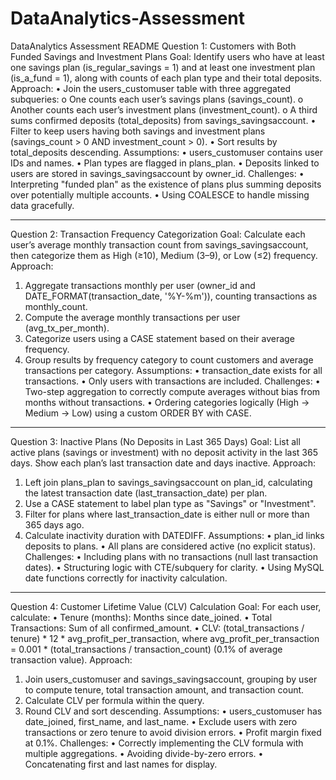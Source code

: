 # DataAnalytics-Assessment
DataAnalytics Assessment README
Question 1: Customers with Both Funded Savings and Investment Plans
Goal: Identify users who have at least one savings plan (is_regular_savings = 1) and at least one investment plan (is_a_fund = 1), along with counts of each plan type and their total deposits.
Approach:
•	Join the users_customuser table with three aggregated subqueries:
o	One counts each user’s savings plans (savings_count).
o	Another counts each user’s investment plans (investment_count).
o	A third sums confirmed deposits (total_deposits) from savings_savingsaccount.
•	Filter to keep users having both savings and investment plans (savings_count > 0 AND investment_count > 0).
•	Sort results by total_deposits descending.
Assumptions:
•	users_customuser contains user IDs and names.
•	Plan types are flagged in plans_plan.
•	Deposits linked to users are stored in savings_savingsaccount by owner_id.
Challenges:
•	Interpreting "funded plan" as the existence of plans plus summing deposits over potentially multiple accounts.
•	Using COALESCE to handle missing data gracefully.
________________________________________
Question 2: Transaction Frequency Categorization
Goal: Calculate each user’s average monthly transaction count from savings_savingsaccount, then categorize them as High (≥10), Medium (3–9), or Low (≤2) frequency.
Approach:
1.	Aggregate transactions monthly per user (owner_id and DATE_FORMAT(transaction_date, '%Y-%m')), counting transactions as monthly_count.
2.	Compute the average monthly transactions per user (avg_tx_per_month).
3.	Categorize users using a CASE statement based on their average frequency.
4.	Group results by frequency category to count customers and average transactions per category.
Assumptions:
•	transaction_date exists for all transactions.
•	Only users with transactions are included.
Challenges:
•	Two-step aggregation to correctly compute averages without bias from months without transactions.
•	Ordering categories logically (High → Medium → Low) using a custom ORDER BY with CASE.
________________________________________
Question 3: Inactive Plans (No Deposits in Last 365 Days)
Goal: List all active plans (savings or investment) with no deposit activity in the last 365 days. Show each plan’s last transaction date and days inactive.
Approach:
1.	Left join plans_plan to savings_savingsaccount on plan_id, calculating the latest transaction date (last_transaction_date) per plan.
2.	Use a CASE statement to label plan type as "Savings" or "Investment".
3.	Filter for plans where last_transaction_date is either null or more than 365 days ago.
4.	Calculate inactivity duration with DATEDIFF.
Assumptions:
•	plan_id links deposits to plans.
•	All plans are considered active (no explicit status).
Challenges:
•	Including plans with no transactions (null last transaction dates).
•	Structuring logic with CTE/subquery for clarity.
•	Using MySQL date functions correctly for inactivity calculation.
________________________________________
Question 4: Customer Lifetime Value (CLV) Calculation
Goal: For each user, calculate:
•	Tenure (months): Months since date_joined.
•	Total Transactions: Sum of all confirmed_amount.
•	CLV: (total_transactions / tenure) * 12 * avg_profit_per_transaction, where
avg_profit_per_transaction = 0.001 * (total_transactions / transaction_count) (0.1% of average transaction value).
Approach:
1.	Join users_customuser and savings_savingsaccount, grouping by user to compute tenure, total transaction amount, and transaction count.
2.	Calculate CLV per formula within the query.
3.	Round CLV and sort descending.
Assumptions:
•	users_customuser has date_joined, first_name, and last_name.
•	Exclude users with zero transactions or zero tenure to avoid division errors.
•	Profit margin fixed at 0.1%.
Challenges:
•	Correctly implementing the CLV formula with multiple aggregations.
•	Avoiding divide-by-zero errors.
•	Concatenating first and last names for display.


